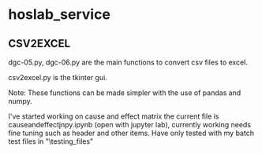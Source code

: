 # hoslab_service

## CSV2EXCEL

dgc-05.py, dgc-06.py are the main functions to convert csv files to excel.

csv2excel.py is the tkinter gui.

Note: These functions can be made simpler with the use of pandas and numpy.

I've started working on cause and effect matrix the current file is causeandeffectjnpy.ipynb (open with jupyter lab), currently working needs fine tuning such as header and other items. Have only tested with my batch test files in "\testing_files\"
